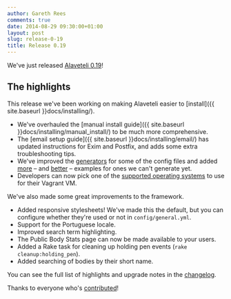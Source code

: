 ```yaml
---
author: Gareth Rees
comments: true
date: 2014-08-29 09:30:00+01:00
layout: post
slug: release-0-19
title: Release 0.19
---
```


We've just released [Alaveteli 0.19](https://github.com/mysociety/alaveteli/tree/0.19)!

## The highlights

This release we've been working on making Alaveteli easier to [install]({{ site.baseurl }}docs/installing/).

* We've overhauled the [manual install guide]({{ site.baseurl }}docs/installing/manual_install/) to be much more comprehensive.
* The [email setup guide]({{ site.baseurl }}docs/installing/email/) has updated instructions for Exim and Postfix, and adds some extra troubleshooting tips.
* We've improved the [generators](https://github.com/mysociety/alaveteli/blob/0.19/lib/tasks/config_files.rake) for some of the config files and added [more](https://github.com/mysociety/alaveteli/blob/0.19/config/nginx.conf.example) – and [better](https://github.com/mysociety/alaveteli/blob/0.19/config/httpd.conf-example) – examples for ones we can't generate yet.
* Developers can now pick one of the [supported operating systems](https://github.com/mysociety/alaveteli/blob/0.19/Vagrantfile#L63) to use for their Vagrant VM.

We've also made some great improvements to the framework.

* Added responsive stylesheets! We've made this the default, but you can configure whether they're used or not in `config/general.yml`.
* Support for the Portuguese locale.
* Improved search term highlighting.
* The Public Body Stats page can now be made available to your users.
* Added a Rake task for cleaning up holding pen events (`rake cleanup:holding_pen`).
* Added searching of bodies by their short name.

You can see the full list of highlights and upgrade notes in the [changelog](https://github.com/mysociety/alaveteli/blob/rails-3-develop/doc/CHANGES.md).

Thanks to everyone who's [contributed](https://github.com/mysociety/alaveteli/graphs/contributors)!
